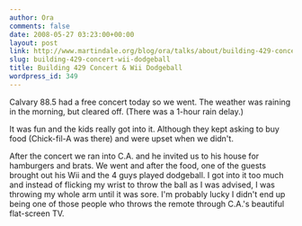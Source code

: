 ```yaml
---
author: Ora
comments: false
date: 2008-05-27 03:23:00+00:00
layout: post
link: http://www.martindale.org/blog/ora/talks/about/building-429-concert-wii-dodgeball
slug: building-429-concert-wii-dodgeball
title: Building 429 Concert & Wii Dodgeball
wordpress_id: 349
---
```


Calvary 88.5 had a free concert today so we went. The weather was raining in the morning, but cleared off. (There was a 1-hour rain delay.)  
  
It was fun and the kids really got into it. Although they kept asking to buy food (Chick-fil-A was there) and were upset when we didn't.  
  
After the concert we ran into C.A. and he invited us to his house for hamburgers and brats. We went and after the food, one of the guests brought out his Wii and the 4 guys played dodgeball. I got into it too much and instead of flicking my wrist to throw the ball as I was advised, I was throwing my whole arm until it was sore. I'm probably lucky I didn't end up being one of those people who throws the remote through C.A.'s beautiful flat-screen TV.
